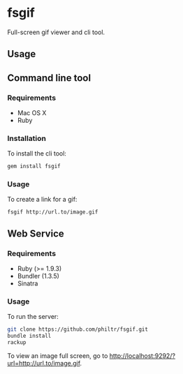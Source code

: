 # fsgif

Full-screen gif viewer and cli tool.

## Usage

## Command line tool

### Requirements

* Mac OS X
* Ruby

### Installation

To install the cli tool:

```bash
gem install fsgif
```

### Usage

To create a link for a gif:

```
fsgif http://url.to/image.gif
```

## Web Service

### Requirements

* Ruby (>= 1.9.3)
* Bundler (1.3.5)
* Sinatra

### Usage

To run the server:

```bash
git clone https://github.com/philtr/fsgif.git
bundle install
rackup
```

To view an image full screen, go to <http://localhost:9292/?url=http://url.to/image.gif>.

